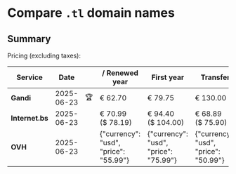 # Compare `.tl` domain names

## Summary

Pricing (excluding taxes):

| Service | Date |  | / Renewed year | First year | Transfer | Restoration |
|--|--|--|--|--|--|--|
| **Gandi** | 2025-06-23 | 🏆 | € 62.70 | € 79.75 | € 130.00 | € 124.30 |
| **Internet.bs** | 2025-06-23 |  | € 70.99<br>($ 78.19) | € 94.40<br>($ 104.00) | € 68.89<br>($ 75.90) | € 80.09<br>($ 88.19) |
| **OVH** | 2025-06-23 |  | {"currency": "usd", "price": "55.99"} | {"currency": "usd", "price": "75.99"} | {"currency": "usd", "price": "50.99"} |  |
